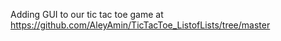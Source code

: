 Adding GUI to our tic tac toe game at https://github.com/AleyAmin/TicTacToe_ListofLists/tree/master 
